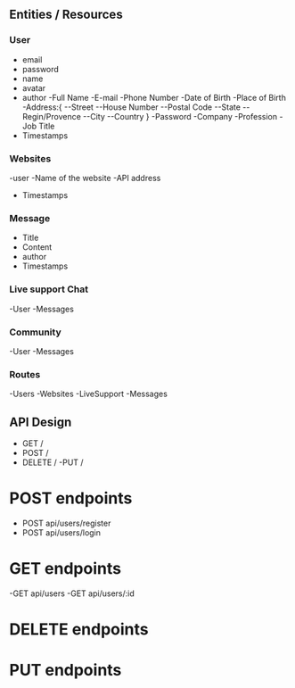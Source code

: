 ## Entities / Resources

### User

- email
- password
- name
- avatar
- author
  -Full Name
  -E-mail
  -Phone Number
  -Date of Birth
  -Place of Birth
  -Address:{
  --Street
  --House Number
  --Postal Code
  --State
  --Regin/Provence
  --City
  --Country
  }
  -Password
  -Company
  -Profession
  -Job Title
- Timestamps

### Websites

-user
-Name of the website
-API address

- Timestamps
<!--

### Sensitive Info

- author
  -Official Documents :{--Passport, --Id,--DriverLicense, --Insurance, --Bankcard}
  - Timestamps -->

### Message

- Title
- Content
- author
- Timestamps

### Live support Chat

-User
-Messages

### Community

-User
-Messages

### Routes

-Users
-Websites
-LiveSupport
-Messages

## API Design

- GET /
- POST /
- DELETE /
  -PUT /

# POST endpoints

- POST api/users/register
- POST api/users/login

# GET endpoints

-GET api/users
-GET api/users/:id

# DELETE endpoints

# PUT endpoints
